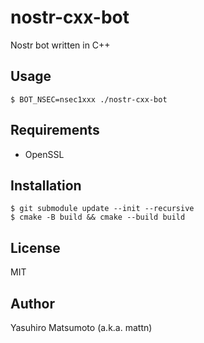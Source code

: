 # nostr-cxx-bot

Nostr bot written in C++

## Usage

```
$ BOT_NSEC=nsec1xxx ./nostr-cxx-bot
```

## Requirements

* OpenSSL

## Installation

```
$ git submodule update --init --recursive
$ cmake -B build && cmake --build build
```

## License

MIT

## Author

Yasuhiro Matsumoto (a.k.a. mattn)

